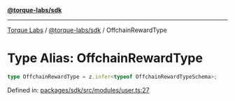 [**@torque-labs/sdk**](../../../@torque-labs/sdk/README.md)

***

[Torque Labs](../../../README.md) / [@torque-labs/sdk](../README.md) / OffchainRewardType

# Type Alias: OffchainRewardType

```ts
type OffchainRewardType = z.infer<typeof OffchainRewardTypeSchema>;
```

Defined in: [packages/sdk/src/modules/user.ts:27](https://github.com/torque-labs/monorepo/blob/9238a1f6167cf2d739205996110f18c02ed8a04f/packages/sdk/src/modules/user.ts#L27)
